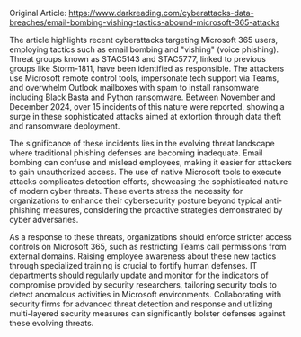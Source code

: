 Original Article: https://www.darkreading.com/cyberattacks-data-breaches/email-bombing-vishing-tactics-abound-microsoft-365-attacks

The article highlights recent cyberattacks targeting Microsoft 365 users, employing tactics such as email bombing and "vishing" (voice phishing). Threat groups known as STAC5143 and STAC5777, linked to previous groups like Storm-1811, have been identified as responsible. The attackers use Microsoft remote control tools, impersonate tech support via Teams, and overwhelm Outlook mailboxes with spam to install ransomware including Black Basta and Python ransomware. Between November and December 2024, over 15 incidents of this nature were reported, showing a surge in these sophisticated attacks aimed at extortion through data theft and ransomware deployment.

The significance of these incidents lies in the evolving threat landscape where traditional phishing defenses are becoming inadequate. Email bombing can confuse and mislead employees, making it easier for attackers to gain unauthorized access. The use of native Microsoft tools to execute attacks complicates detection efforts, showcasing the sophisticated nature of modern cyber threats. These events stress the necessity for organizations to enhance their cybersecurity posture beyond typical anti-phishing measures, considering the proactive strategies demonstrated by cyber adversaries.

As a response to these threats, organizations should enforce stricter access controls on Microsoft 365, such as restricting Teams call permissions from external domains. Raising employee awareness about these new tactics through specialized training is crucial to fortify human defenses. IT departments should regularly update and monitor for the indicators of compromise provided by security researchers, tailoring security tools to detect anomalous activities in Microsoft environments. Collaborating with security firms for advanced threat detection and response and utilizing multi-layered security measures can significantly bolster defenses against these evolving threats.